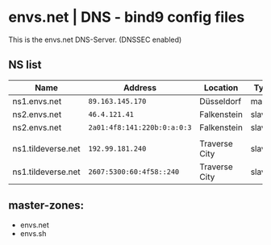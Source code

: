 # envs.net | DNS - bind9 config files

This is the envs.net DNS-Server. (DNSSEC enabled)

## NS list
| Name | Address | Location | Type |
| --- | --- | --- | --- |
| ns1.envs.net       | `89.163.145.170`               | Düsseldorf    | master |
| ns2.envs.net       | `46.4.121.41`                  | Falkenstein   | slave  |
| ns2.envs.net       | `2a01:4f8:141:220b:0:a:0:3`    | Falkenstein   | slave  |
| | | | |
| ns1.tildeverse.net | `192.99.181.240`               | Traverse City | slave  |
| ns1.tildeverse.net | `2607:5300:60:4f58::240`       | Traverse City | slave  |

## master-zones:
- envs.net
- envs.sh
